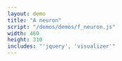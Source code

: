 ```yaml
---
layout: demo
title: "A neuron"
script: "/demos/demos/f_neuron.js"
width: 460
height: 310
includes: "'jquery', 'visualizer'"
---
```



